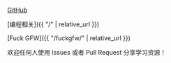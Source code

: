 [GitHub](https://github.com/ccoode/programming_doc)

[编程相关]({{ "/" | relative_url }})

[Fuck GFW]({{ "/fuckgfw/" | relative_url }})

欢迎任何人使用 Issues 或者 Pull Request 分享学习资源！
